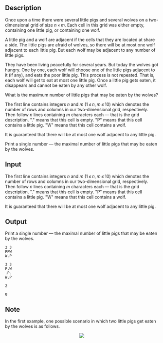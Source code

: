 ## Description

<div><p>Once upon a time there were several little pigs and several wolves on a two-dimensional grid of size <span class="tex-span"><i>n</i> × <i>m</i></span>. Each cell in this grid was either empty, containing one little pig, or containing one wolf.</p><p>A little pig and a wolf are adjacent if the cells that they are located at share a side. The little pigs are afraid of wolves, so there will be at most one wolf adjacent to each little pig. But each wolf may be adjacent to any number of little pigs.</p><p>They have been living peacefully for several years. But today the wolves got hungry. One by one, each wolf will choose one of the little pigs adjacent to it (if any), and eats the poor little pig. This process is not repeated. That is, each wolf will get to eat at most one little pig. Once a little pig gets eaten, it disappears and cannot be eaten by any other wolf.</p><p>What is the maximum number of little pigs that may be eaten by the wolves?</p></div><div class="input-specification"><p>The first line contains integers <span class="tex-span"><i>n</i></span> and <span class="tex-span"><i>m</i></span> (<span class="tex-span">1 ≤ <i>n</i>, <i>m</i> ≤ 10</span>) which denotes the number of rows and columns in our two-dimensional grid, respectively. Then follow <span class="tex-span"><i>n</i></span> lines containing <span class="tex-span"><i>m</i></span> characters each — that is the grid description. "<span class="tex-font-style-tt">.</span>" means that this cell is empty. "<span class="tex-font-style-tt">P</span>" means that this cell contains a little pig. "<span class="tex-font-style-tt">W</span>" means that this cell contains a wolf. </p><p>It is guaranteed that there will be at most one wolf adjacent to any little pig.</p></div><div class="output-specification"><p>Print a single number — the maximal number of little pigs that may be eaten by the wolves.</p></div>

## Input

<p>The first line contains integers <span class="tex-span"><i>n</i></span> and <span class="tex-span"><i>m</i></span> (<span class="tex-span">1 ≤ <i>n</i>, <i>m</i> ≤ 10</span>) which denotes the number of rows and columns in our two-dimensional grid, respectively. Then follow <span class="tex-span"><i>n</i></span> lines containing <span class="tex-span"><i>m</i></span> characters each — that is the grid description. "<span class="tex-font-style-tt">.</span>" means that this cell is empty. "<span class="tex-font-style-tt">P</span>" means that this cell contains a little pig. "<span class="tex-font-style-tt">W</span>" means that this cell contains a wolf. </p><p>It is guaranteed that there will be at most one wolf adjacent to any little pig.</p>

## Output

<p>Print a single number — the maximal number of little pigs that may be eaten by the wolves.</p>





```input1
2 3
PPW
W.P

```




```input2
3 3
P.W
.P.
W.P

```




```output1
2

```




```output2
0

```



## Note

<p>In the first example, one possible scenario in which two little pigs get eaten by the wolves is as follows. </p><center> <img class="tex-graphics" src="file://SScVSX8B.png" style="max-width: 100.0%;max-height: 100.0%;"> </center>
